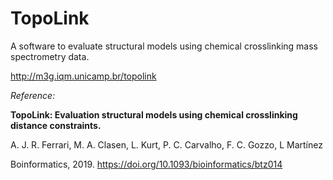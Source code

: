 
# TopoLink

A software to evaluate structural models using chemical crosslinking mass spectrometry data.

http://m3g.iqm.unicamp.br/topolink

<i>Reference:</i>

<b>TopoLink: Evaluation structural models using chemical crosslinking distance constraints.</b>

A. J. R. Ferrari, M. A. Clasen, L. Kurt, P. C. Carvalho, F. C. Gozzo, L Martínez

Boinformatics, 2019. https://doi.org/10.1093/bioinformatics/btz014

